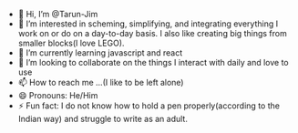 - 👋 Hi, I’m @Tarun-Jim
- 👀 I’m interested in scheming, simplifying, and integrating everything I work on or do on a day-to-day basis. I also like creating big things from smaller blocks(I love LEGO).
- 🌱 I’m currently learning javascript and react
- 💞️ I’m looking to collaborate on the things I interact with daily and love to use
- 📫 How to reach me ...(I like to be left alone)
- 😄 Pronouns: He/Him
- ⚡ Fun fact: I do not know how to hold a pen properly(according to the Indian way) and struggle to write as an adult.

<!---
Tarun-Jim/Tarun-Jim is a ✨ special ✨ repository because its `README.md` (this file) appears on your GitHub profile.
You can click the Preview link to take a look at your changes.
--->
